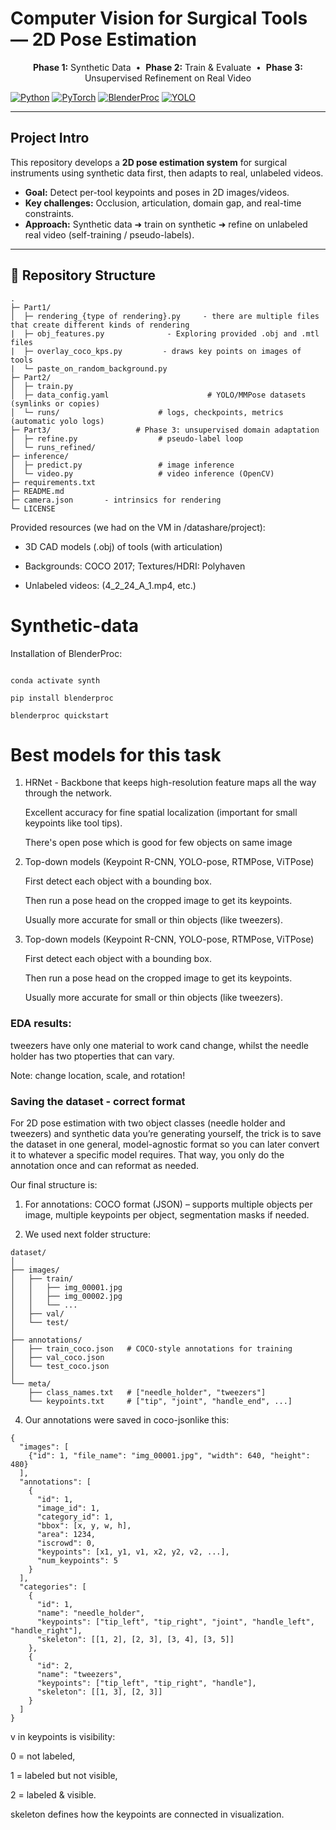 # Computer Vision for Surgical Tools — 2D Pose Estimation

<p align="center">
  <b>Phase 1:</b> Synthetic Data &nbsp;•&nbsp;
  <b>Phase 2:</b> Train & Evaluate &nbsp;•&nbsp;
  <b>Phase 3:</b> Unsupervised Refinement on Real Video
</p>

[![Python](https://img.shields.io/badge/Python-3.10+-blue.svg)]()
[![PyTorch](https://img.shields.io/badge/PyTorch-✔-orange.svg)]()
[![BlenderProc](https://img.shields.io/badge/BlenderProc-✔-brightgreen.svg)]()
[![YOLO](https://img.shields.io/badge/YOLOv8-pose-success.svg)]()

---

## Project Intro

This repository develops a **2D pose estimation system** for surgical instruments using synthetic data first, then adapts to real, unlabeled videos.

- **Goal:** Detect per-tool keypoints and poses in 2D images/videos.
- **Key challenges:** Occlusion, articulation, domain gap, and real-time constraints.
- **Approach:** Synthetic data ➜ train on synthetic ➜ refine on unlabeled real video (self-training / pseudo-labels).

---

## 📁 Repository Structure 
```text
.
├─ Part1/                    
│  ├─ rendering_{type of rendering}.py     - there are multiple files that create different kinds of rendering
|  ├─ obj_features.py              - Exploring provided .obj and .mtl files
|  ├─ overlay_coco_kps.py         - draws key points on images of tools
|  └─ paste_on_random_background.py
├─ Part2/                      
│  ├─ train.py
│  ├─ data_config.yaml                      # YOLO/MMPose datasets (symlinks or copies)
│  └─ runs/                      # logs, checkpoints, metrics (automatic yolo logs) 
├─ Part3/                   # Phase 3: unsupervised domain adaptation
│  ├─ refine.py                  # pseudo-label loop
│  └─ runs_refined/
├─ inference/
│  ├─ predict.py                 # image inference
│  └─ video.py                   # video inference (OpenCV)
├─ requirements.txt
├─ README.md
├─ camera.json       - intrinsics for rendering
└─ LICENSE
```
Provided resources (we had on the VM in /datashare/project):

 - 3D CAD models (.obj) of tools (with articulation)

 - Backgrounds: COCO 2017; Textures/HDRI: Polyhaven

 - Unlabeled videos: (4_2_24_A_1.mp4, etc.)


# Synthetic-data

Installation of BlenderProc: 

```conda create -n synth python=3.10

conda activate synth

pip install blenderproc

blenderproc quickstart
```
# Best models for this task
1.  HRNet - Backbone that keeps high-resolution feature maps all the way through the network.

    Excellent accuracy for fine spatial localization (important for small keypoints like tool tips).

    There's open pose which is good for few objects on same image 

2. Top-down models (Keypoint R-CNN, YOLO-pose, RTMPose, ViTPose)

    First detect each object with a bounding box.

    Then run a pose head on the cropped image to get its keypoints.

    Usually more accurate for small or thin objects (like tweezers).

3.  Top-down models (Keypoint R-CNN, YOLO-pose, RTMPose, ViTPose)

    First detect each object with a bounding box.

    Then run a pose head on the cropped image to get its keypoints.

    Usually more accurate for small or thin objects (like tweezers).

### EDA results:
tweezers have only one material to work cand change, whilst the needle holder has two ptoperties that can vary.


Note: change location, scale, and rotation!


### Saving the dataset - correct format
For 2D pose estimation with two object classes (needle holder and tweezers) and synthetic data you’re generating yourself, the trick is to save the dataset in one general, model-agnostic format so you can later convert it to whatever a specific model requires.
That way, you only do the annotation once and can reformat as needed.

Our final structure is: 
1. For annotations: COCO format (JSON) – supports multiple objects per image, multiple keypoints per object, segmentation masks if needed.

2. We used next folder structure:
```
dataset/
│
├── images/
│   ├── train/
│   │   ├── img_00001.jpg
│   │   ├── img_00002.jpg
│   │   └── ...
│   ├── val/
│   └── test/
│
├── annotations/
│   ├── train_coco.json   # COCO-style annotations for training
│   ├── val_coco.json
│   └── test_coco.json
│
└── meta/
    ├── class_names.txt   # ["needle_holder", "tweezers"]
    └── keypoints.txt     # ["tip", "joint", "handle_end", ...]
```

4. Our annotations were saved in coco-jsonlike this: 
```
{
  "images": [
    {"id": 1, "file_name": "img_00001.jpg", "width": 640, "height": 480}
  ],
  "annotations": [
    {
      "id": 1,
      "image_id": 1,
      "category_id": 1,
      "bbox": [x, y, w, h],
      "area": 1234,
      "iscrowd": 0,
      "keypoints": [x1, y1, v1, x2, y2, v2, ...], 
      "num_keypoints": 5
    }
  ],
  "categories": [
    {
      "id": 1,
      "name": "needle_holder",
      "keypoints": ["tip_left", "tip_right", "joint", "handle_left", "handle_right"],
      "skeleton": [[1, 2], [2, 3], [3, 4], [3, 5]]
    },
    {
      "id": 2,
      "name": "tweezers",
      "keypoints": ["tip_left", "tip_right", "handle"],
      "skeleton": [[1, 3], [2, 3]]
    }
  ]
}
```

v in keypoints is visibility:

0 = not labeled,

1 = labeled but not visible,

2 = labeled & visible.

skeleton defines how the keypoints are connected in visualization.
